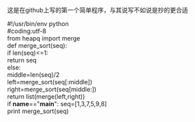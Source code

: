 这是在github上写的第一个简单程序，与其说写不如说是抄的更合适

 #!/usr/bin/env python                                               
 #coding:utf-8                                   
from heapq import merge                                          
def merge_sort(seq):          
    if len(seq)<=1:        
        return seq        
    else:            
        middle=len(seq)/2          
        left=merge_sort(seq[:middle])         
        right=merge_sort(seq[middle:])           
        return list(merge(left,right))        
if __name__=="__main__": 
    seq=[1,3,7,5,9,8]        
    print merge_sort(seq)           
 
